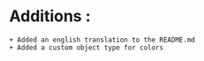 # Additions : 

    + Added an english translation to the README.md
    + Added a custom object type for colors